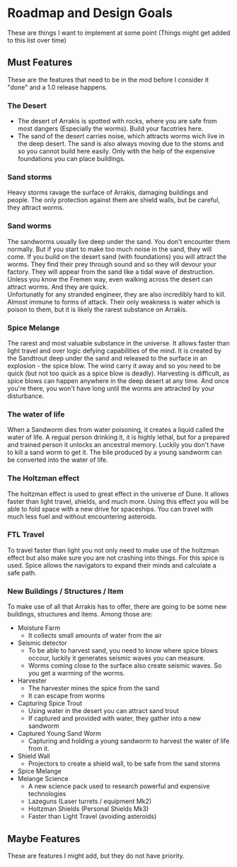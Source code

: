 # Roadmap and Design Goals
These are things I want to implement at some point (Things might get added to this list over time)

## Must Features
These are the features that need to be in the mod before I consider it "done" and a 1.0 release happens. 

### The Desert
- The desert of Arrakis is spotted with rocks, where you are safe from most dangers (Especially the worms). Build your facotries here.
- The sand of the desert carries noise, which attracts worms wich live in the deep desert. The sand is also always moving due to the stoms and so you cannot build here easily. Only with the help of the expensive foundations you can place buildings.

### Sand storms
Heavy storms ravage the surface of Arrakis, damaging buildings and people. The only protection against them are shield walls, but be careful, they attract worms.

### Sand worms
The sandworms usually live deep under the sand. You don't encounter them normally. But if you start to make too much noise in the sand, they will come. If you build on the desert sand (with foundations) you will attract the worms. They find their prey through sound and so they will devour your factory. They will appear from the sand like a tidal wave of destruction.  Unless you know the Fremen way, even walking across the desert can attract worms. And they are quick.  
Unfortunatly for any stranded engineer, they are also incredibly hard to kill. Almost immune to forms of attack. Their only weakness is water which is poison to them, but it is likely the rarest substance on Arrakis.  

### Spice Melange
The rarest and most valuable substance in the universe. It allows faster than light travel and over logic defying capabilities of the mind. It is created by the Sandtrout deep under the sand and released to the surface in an explosion - the spice blow. The wind carry it away and so you need to be quick (but not too quick as a spice blow is deadly). Harvesting is difficult, as spice blows can happen anywhere in the deep desert at any time. And once you're there, you won't have long until the worms are attracted by your disturbance.

### The water of life
When a Sandworm dies from water poisoning, it creates a liquid called the water of life. A regual person drinking it, it is highly lethal, but for a prepared and trained person it unlocks an ancestral memory. Luckily you don't have to kill a sand worm to get it. The bile produced by a young sandworm can be converted into the water of life.

### The Holtzman effect
The holtzman effect is used to great effect in the universe of Dune. It allows faster than light travel, shields, and much more. Using this effect you will be able to fold space with a new drive for spaceships. You can travel with much less fuel and without encountering asteroids.

### FTL Travel
To travel faster than light you not only need to make use of the holtzman effect but also make sure you are not crashing into things. For this spice is used. Spice allows the navigators to expand their minds and calculate a safe path.

### New Buildings / Structures / Item
To make use of all that Arrakis has to offer, there are going to be some new buildings, structures and items. Among those are:  
- Moisture Farm
  - It collects small amounts of water from the air
- Seismic detector
  - To be able to harvest sand, you need to know where spice blows occour, luckily it generates seismic waves you can measure.
  - Worms coming close to the surface also create seismic waves. So you get a warming of the worms.
- Harvester
  - The harvester mines the spice from the sand
  - It can escape from worms
- Capturing Spice Trout
  - Using water in the desert you can attract sand trout
  - If captured and provided with water, they gather into a new sandworm
- Captured Young Sand Worm
  - Capturing and holding a young sandworm to harvest the water of life from it.
- Shield Wall
  - Projectors to create a shield wall, to be safe from the sand storms
- Spice Melange
- Melange Science
  - A new science pack used to research powerful and expensive technologies
  - Lazeguns (Laser turrets / equipment Mk2)
  - Holtzman Shields (Personal Shields Mk3)
  - Faster than Light Travel (avoiding asteroids)


## Maybe Features
These are features I might add, but they do not have priority.
